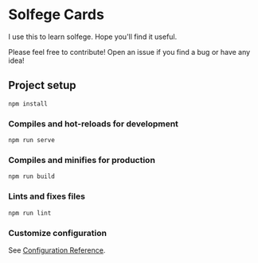 # Solfege Cards

I use this to learn solfege. Hope you'll find it useful.

Please feel free to contribute! Open an issue if you find a bug or have any idea!


## Project setup
```
npm install
```

### Compiles and hot-reloads for development
```
npm run serve
```

### Compiles and minifies for production
```
npm run build
```

### Lints and fixes files
```
npm run lint
```

### Customize configuration
See [Configuration Reference](https://cli.vuejs.org/config/).
